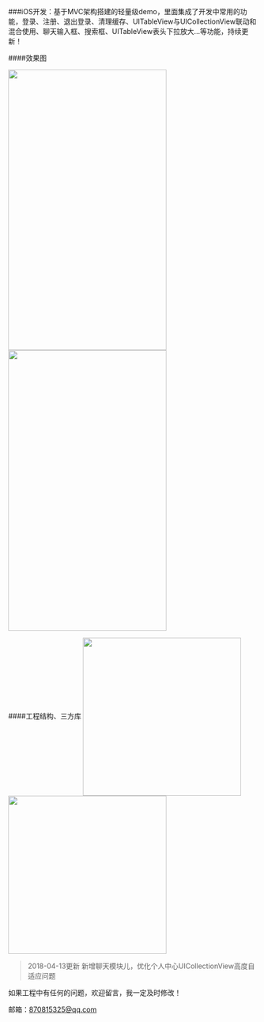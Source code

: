 ###iOS开发：基于MVC架构搭建的轻量级demo，里面集成了开发中常用的功能，登录、注册、退出登录、清理缓存、UITableView与UICollectionView联动和混合使用、聊天输入框、搜索框、UITableView表头下拉放大...等功能，持续更新！

####效果图

 <img width = "320" height = "568" src="https://upload-images.jianshu.io/upload_images/1840399-ebfd7c08468489bb.gif?imageMogr2/auto-orient/strip" align=center /> <img width = "320" height = "568" src="https://upload-images.jianshu.io/upload_images/1840399-29b276ac468925f0.gif?imageMogr2/auto-orient/strip" align=center />

####工程结构、三方库
<img width = "320" align=center src="https://upload-images.jianshu.io/upload_images/1840399-1eb9fe8eb11ed71d.jpeg?imageMogr2/auto-orient/strip%7CimageView2/2/w/1240"><img width = "320"  align=center src="https://upload-images.jianshu.io/upload_images/1840399-e5695183cca8fb77.jpeg?imageMogr2/auto-orient/strip%7CimageView2/2/w/1240">

>2018-04-13更新 新增聊天模块儿，优化个人中心UICollectionView高度自适应问题

如果工程中有任何的问题，欢迎留言，我一定及时修改！

邮箱：870815325@qq.com